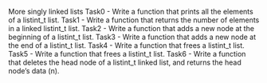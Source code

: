 More singly linked lists
Task0 - Write a function that prints all the elements of a listint_t list.
Task1 - Write a function that returns the number of elements in a linked listint_t list.
Task2 - Write a function that adds a new node at the beginning of a listint_t list.
Task3 - Write a function that adds a new node at the end of a listint_t list.
Task4 - Write a function that frees a listint_t list.
Task5 - Write a function that frees a listint_t list.
Task6 - Write a function that deletes the head node of a listint_t linked list, and returns the head node’s data (n).
